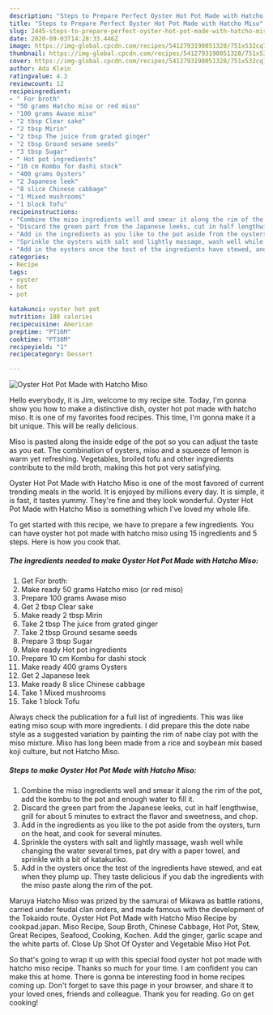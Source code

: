 ```yaml
---
description: "Steps to Prepare Perfect Oyster Hot Pot Made with Hatcho Miso"
title: "Steps to Prepare Perfect Oyster Hot Pot Made with Hatcho Miso"
slug: 2445-steps-to-prepare-perfect-oyster-hot-pot-made-with-hatcho-miso
date: 2020-09-03T14:28:33.446Z
image: https://img-global.cpcdn.com/recipes/5412793198051328/751x532cq70/oyster-hot-pot-made-with-hatcho-miso-recipe-main-photo.jpg
thumbnail: https://img-global.cpcdn.com/recipes/5412793198051328/751x532cq70/oyster-hot-pot-made-with-hatcho-miso-recipe-main-photo.jpg
cover: https://img-global.cpcdn.com/recipes/5412793198051328/751x532cq70/oyster-hot-pot-made-with-hatcho-miso-recipe-main-photo.jpg
author: Ada Klein
ratingvalue: 4.3
reviewcount: 12
recipeingredient:
- " For broth"
- "50 grams Hatcho miso or red miso"
- "100 grams Awase miso"
- "2 tbsp Clear sake"
- "2 tbsp Mirin"
- "2 tbsp The juice from grated ginger"
- "2 tbsp Ground sesame seeds"
- "3 tbsp Sugar"
- " Hot pot ingredients"
- "10 cm Kombu for dashi stock"
- "400 grams Oysters"
- "2 Japanese leek"
- "8 slice Chinese cabbage"
- "1 Mixed mushrooms"
- "1 block Tofu"
recipeinstructions:
- "Combine the miso ingredients well and smear it along the rim of the pot, add the kombu to the pot and enough water to fill it."
- "Discard the green part from the Japanese leeks, cut in half lengthwise, grill for about 5 minutes to extract the flavor and sweetness, and chop."
- "Add in the ingredients as you like to the pot aside from the oysters, turn on the heat, and cook for several minutes."
- "Sprinkle the oysters with salt and lightly massage, wash well while changing the water several times, pat dry with a paper towel, and sprinkle with a bit of katakuriko."
- "Add in the oysters once the test of the ingredients have stewed, and eat when they plump up. They taste delicious if you dab the ingredients with the miso paste along the rim of the pot."
categories:
- Recipe
tags:
- oyster
- hot
- pot

katakunci: oyster hot pot 
nutrition: 188 calories
recipecuisine: American
preptime: "PT16M"
cooktime: "PT38M"
recipeyield: "1"
recipecategory: Dessert

---
```



![Oyster Hot Pot Made with Hatcho Miso](https://img-global.cpcdn.com/recipes/5412793198051328/751x532cq70/oyster-hot-pot-made-with-hatcho-miso-recipe-main-photo.jpg)

Hello everybody, it is Jim, welcome to my recipe site. Today, I'm gonna show you how to make a distinctive dish, oyster hot pot made with hatcho miso. It is one of my favorites food recipes. This time, I'm gonna make it a bit unique. This will be really delicious.

Miso is pasted along the inside edge of the pot so you can adjust the taste as you eat. The combination of oysters, miso and a squeeze of lemon is warm yet refreshing. Vegetables, broiled tofu and other ingredients contribute to the mild broth, making this hot pot very satisfying.

Oyster Hot Pot Made with Hatcho Miso is one of the most favored of current trending meals in the world. It is enjoyed by millions every day. It is simple, it is fast, it tastes yummy. They're fine and they look wonderful. Oyster Hot Pot Made with Hatcho Miso is something which I've loved my whole life.


To get started with this recipe, we have to prepare a few ingredients. You can have oyster hot pot made with hatcho miso using 15 ingredients and 5 steps. Here is how you cook that.

<!--inarticleads1-->

##### The ingredients needed to make Oyster Hot Pot Made with Hatcho Miso:

1. Get  For broth:
1. Make ready 50 grams Hatcho miso (or red miso)
1. Prepare 100 grams Awase miso
1. Get 2 tbsp Clear sake
1. Make ready 2 tbsp Mirin
1. Take 2 tbsp The juice from grated ginger
1. Take 2 tbsp Ground sesame seeds
1. Prepare 3 tbsp Sugar
1. Make ready  Hot pot ingredients
1. Prepare 10 cm Kombu for dashi stock
1. Make ready 400 grams Oysters
1. Get 2 Japanese leek
1. Make ready 8 slice Chinese cabbage
1. Take 1 Mixed mushrooms
1. Take 1 block Tofu


Always check the publication for a full list of ingredients. This was like eating miso soup with more ingredients. I did prepare this the dote nabe style as a suggested variation by painting the rim of nabe clay pot with the miso mixture. Miso has long been made from a rice and soybean mix based koji culture, but not Hatcho Miso. 

<!--inarticleads2-->

##### Steps to make Oyster Hot Pot Made with Hatcho Miso:

1. Combine the miso ingredients well and smear it along the rim of the pot, add the kombu to the pot and enough water to fill it.
1. Discard the green part from the Japanese leeks, cut in half lengthwise, grill for about 5 minutes to extract the flavor and sweetness, and chop.
1. Add in the ingredients as you like to the pot aside from the oysters, turn on the heat, and cook for several minutes.
1. Sprinkle the oysters with salt and lightly massage, wash well while changing the water several times, pat dry with a paper towel, and sprinkle with a bit of katakuriko.
1. Add in the oysters once the test of the ingredients have stewed, and eat when they plump up. They taste delicious if you dab the ingredients with the miso paste along the rim of the pot.


Maruya Hatcho Miso was prized by the samurai of Mikawa as battle rations, carried under feudal clan orders, and made famous with the development of the Tokaido route. Oyster Hot Pot Made with Hatcho Miso Recipe by cookpad.japan. Miso Recipe, Soup Broth, Chinese Cabbage, Hot Pot, Stew, Great Recipes, Seafood, Cooking, Kochen. Add the ginger, garlic scape and the white parts of. Close Up Shot Of Oyster and Vegetable Miso Hot Pot. 

So that's going to wrap it up with this special food oyster hot pot made with hatcho miso recipe. Thanks so much for your time. I am confident you can make this at home. There is gonna be interesting food in home recipes coming up. Don't forget to save this page in your browser, and share it to your loved ones, friends and colleague. Thank you for reading. Go on get cooking!
